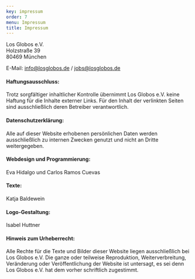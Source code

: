 ```yaml
---
key: impressum
order: 7
menu: Impressum
title: Impressum
---
```

Los Globos e.V.  
Holzstraße 39  
80469 München

E-Mail: [info@losglobos.de](mailto:info@losglobos.de) / [jobs@losglobos.de](mailto:jobs@losglobos.de)


#### Haftungsausschluss:

Trotz sorgfältiger inhaltlicher Kontrolle übernimmt Los Globos e.V. keine Haftung für die Inhalte externer Links. Für den Inhalt der verlinkten Seiten sind ausschließlich deren Betreiber verantwortlich.


#### Datenschutzerklärung:

Alle auf dieser Website erhobenen persönlichen Daten werden ausschließlich zu internen Zwecken genutzt und nicht an Dritte weitergegeben. 


#### Webdesign und Programmierung:

Eva Hidalgo und Carlos Ramos Cuevas


#### Texte:

Katja Baldewein


#### Logo-Gestaltung:

Isabel Huttner

#### Hinweis zum Urheberrecht:

Alle Rechte für die Texte und Bilder dieser Website liegen ausschließlich bei Los Globos e.V. Die ganze oder teilweise Reproduktion, Weiterverbreitung, Veränderung oder Veröffentlichung der Website ist untersagt, es sei denn Los Globos e.V. hat dem vorher schriftlich zugestimmt.